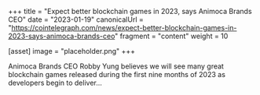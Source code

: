 +++
title = "Expect better blockchain games in 2023, says Animoca Brands CEO"
date = "2023-01-19"
canonicalUrl = "https://cointelegraph.com/news/expect-better-blockchain-games-in-2023-says-animoca-brands-ceo"
fragment = "content"
weight = 10

[asset]
    image = "placeholder.png"
+++

Animoca Brands CEO Robby Yung believes we will see many great blockchain 
games released during the first nine months of 2023 as developers begin to 
deliver...
